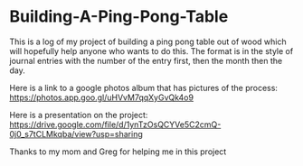 # Building-A-Ping-Pong-Table
This is a log of my project of building a ping pong table out of wood which will hopefully help anyone who wants to do this.
The format is in the style of journal entries with the number of the entry first, then the month then the day.

Here is a link to a google photos album that has pictures of the process:
https://photos.app.goo.gl/uHVvM7qqXyGvQk4o9

Here is a presentation on the project:
https://drive.google.com/file/d/1ynTzOsQCYVe5C2cmQ-0j0_s7tCLMkqba/view?usp=sharing

Thanks to my mom and Greg for helping me in this project
